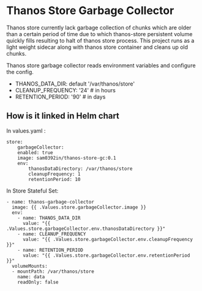 # Thanos Store Garbage Collector
Thanos store currently lack garbage collection of chunks which are older than a certain period of time due to which thanos-store persistent volume quickly fills resulting to halt of thanos store process.
This project runs as a light weight sidecar along with thanos store container and cleans up old chunks.

Thanos store garbage collector reads environment variables and configure the config.
- THANOS_DATA_DIR: default  '/var/thanos/store'
- CLEANUP_FREQUENCY: '24' # in hours
- RETENTION_PERIOD: '90' # in days

## How is it linked in Helm chart
In values.yaml :
```
store:
    garbageCollector:
    enabled: true
    image: sam0392in/thanos-store-gc:0.1
    env:
        thanosDataDirectory: /var/thanos/store
        cleanupFrequency: 1
        retentionPeriod: 10
```

In Store Stateful Set:
```
- name: thanos-garbage-collector
  image: {{ .Values.store.garbageCollector.image }}
  env:
    - name: THANOS_DATA_DIR
      value: "{{ .Values.store.garbageCollector.env.thanosDataDirectory }}"
    - name: CLEANUP_FREQUENCY
      value: "{{ .Values.store.garbageCollector.env.cleanupFrequency }}"
    - name: RETENTION_PERIOD
      value: "{{ .Values.store.garbageCollector.env.retentionPeriod }}"
  volumeMounts:
  - mountPath: /var/thanos/store
    name: data
    readOnly: false
```